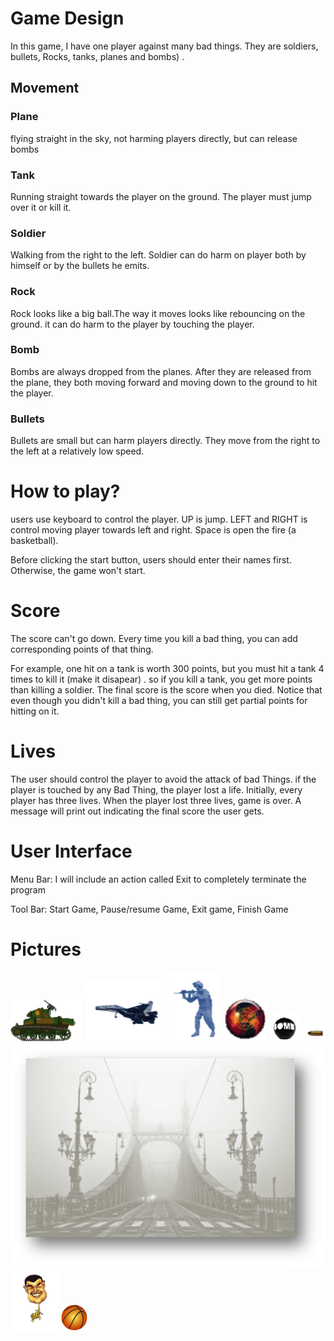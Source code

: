 # Game Design
In this game, I have one player against many bad things. They are soldiers, bullets, Rocks, tanks, planes and bombs) .

## Movement
### Plane 
flying straight in the sky, not harming players directly, but can release bombs

### Tank
Running straight towards the player on the ground. The player must jump over it or kill it.

### Soldier
Walking from the right to the left. Soldier can do harm on player both by himself or by the bullets he emits.

### Rock
Rock looks like a big ball.The way it moves looks like rebouncing on the ground. it can do harm to the player by touching the player. 

### Bomb
Bombs are always dropped from the planes. After they are released from the plane, they both moving forward and moving down to the ground to hit the player.

### Bullets
Bullets are small but can harm players directly. They move from the right to the left at a relatively low speed.
# How to play?
users use keyboard to control the player. UP is jump. LEFT and RIGHT is control moving player towards left and right. Space is open the fire (a basketball).

Before clicking the start button, users should enter their names first. Otherwise, the game won't start.
# Score
The score can't go down. Every time you kill a bad thing, you can add corresponding points of that thing. 

For example, one hit on a tank is worth 300 points, but you must hit a tank 4 times to kill it (make it disapear) . so if you kill a tank, you get more points than killing a soldier.
The final score is the score when you died. Notice that even though you didn't kill a bad thing, you can still get partial points for hitting on it.

# Lives
The user should control the player to avoid the attack of bad Things. if the player is touched by any Bad Thing, the player lost a life. Initially, every player has three lives.
When the player lost three lives, game is over. A message will print out indicating the final score the user gets.


# User Interface
Menu Bar: I will include an action called Exit to completely terminate the program

Tool Bar: Start Game, Pause/resume Game, Exit game, Finish Game

# Pictures
![alt text](tank.png "Tanks")
![alt text](plane.png "Planes")
![alt text](soldier.png "Soldiers")
![alt text](ball.png "Ball")
![alt text](bomb.png "Bomb")
![alt text](bullet.png "Bullet")
![alt text](layout.png "Background")
![alt text](player.png "Player")
![alt text](basketball.png "Basketball")


